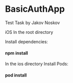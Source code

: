 # BasicAuthApp
 Test Task by Jakov Noskov

iOS
In the root directory

Install dependencies: <h4>npm install</h4>

In the ios directory
Install Pods: <h4>pod install</h4>
